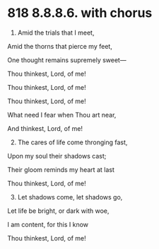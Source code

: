 # 818 8.8.8.6. with chorus

1.  Amid the trials that I meet,

Amid the thorns that pierce my feet,

One thought remains supremely sweet—

Thou thinkest, Lord, of me!

Thou thinkest, Lord, of me!

Thou thinkest, Lord, of me!

What need I fear when Thou art near,

And thinkest, Lord, of me!

2.  The cares of life come thronging fast,

Upon my soul their shadows cast;

Their gloom reminds my heart at last

Thou thinkest, Lord, of me!

3.  Let shadows come, let shadows go,

Let life be bright, or dark with woe,

I am content, for this I know

Thou thinkest, Lord, of me!

